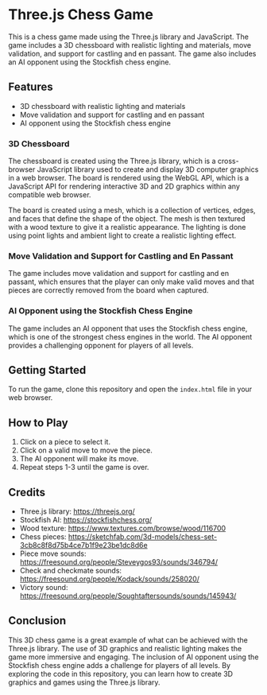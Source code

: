 # Three.js Chess Game

This is a chess game made using the Three.js library and JavaScript. The game includes a 3D chessboard with realistic lighting and materials, move validation, and support for castling and en passant. The game also includes an AI opponent using the Stockfish chess engine.

## Features

- 3D chessboard with realistic lighting and materials
- Move validation and support for castling and en passant
- AI opponent using the Stockfish chess engine

### 3D Chessboard

The chessboard is created using the Three.js library, which is a cross-browser JavaScript library used to create and display 3D computer graphics in a web browser. The board is rendered using the WebGL API, which is a JavaScript API for rendering interactive 3D and 2D graphics within any compatible web browser.

The board is created using a mesh, which is a collection of vertices, edges, and faces that define the shape of the object. The mesh is then textured with a wood texture to give it a realistic appearance. The lighting is done using point lights and ambient light to create a realistic lighting effect.

### Move Validation and Support for Castling and En Passant

The game includes move validation and support for castling and en passant, which ensures that the player can only make valid moves and that pieces are correctly removed from the board when captured.

### AI Opponent using the Stockfish Chess Engine

The game includes an AI opponent that uses the Stockfish chess engine, which is one of the strongest chess engines in the world. The AI opponent provides a challenging opponent for players of all levels.

## Getting Started

To run the game, clone this repository and open the `index.html` file in your web browser.

## How to Play

1. Click on a piece to select it.
2. Click on a valid move to move the piece.
3. The AI opponent will make its move.
4. Repeat steps 1-3 until the game is over.

## Credits

- Three.js library: https://threejs.org/
- Stockfish AI: https://stockfishchess.org/
- Wood texture: https://www.textures.com/browse/wood/116700
- Chess pieces: https://sketchfab.com/3d-models/chess-set-3cb8c8f8d75b4ce7b1f9e23be1dc8d6e
- Piece move sounds: https://freesound.org/people/Steveygos93/sounds/346794/
- Check and checkmate sounds: https://freesound.org/people/Kodack/sounds/258020/
- Victory sound: https://freesound.org/people/Soughtaftersounds/sounds/145943/

## Conclusion

This 3D chess game is a great example of what can be achieved with the Three.js library. The use of 3D graphics and realistic lighting makes the game more immersive and engaging. The inclusion of AI opponent using the Stockfish chess engine adds a challenge for players of all levels. By exploring the code in this repository, you can learn how to create 3D graphics and games using the Three.js library.

